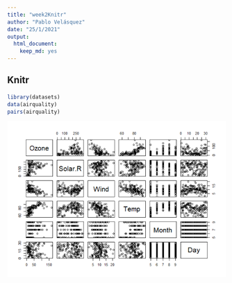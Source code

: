 ```yaml
---
title: "week2Knitr"
author: "Pablo Velásquez"
date: "25/1/2021"
output: 
  html_document: 
    keep_md: yes
---
```


## Knitr


```r
library(datasets)
data(airquality)
pairs(airquality)
```

![](week2Knitr_files/figure-html/unnamed-chunk-1-1.png)<!-- -->
